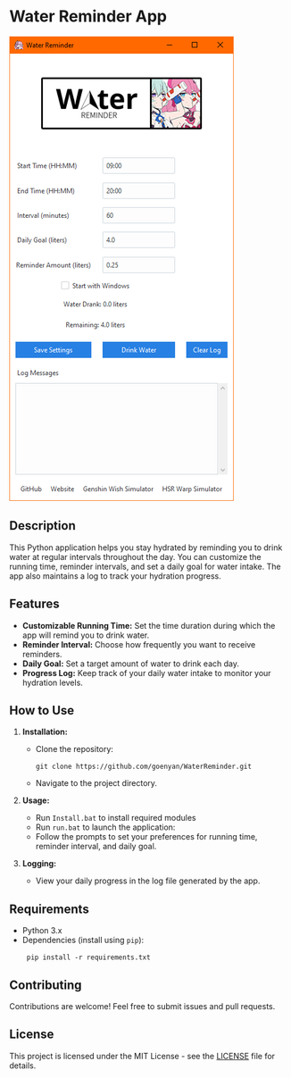 # Water Reminder App

![App Screenshot](screenshot.png)

## Description
This Python application helps you stay hydrated by reminding you to drink water at regular intervals throughout the day. You can customize the running time, reminder intervals, and set a daily goal for water intake. The app also maintains a log to track your hydration progress.

## Features
- **Customizable Running Time:** Set the time duration during which the app will remind you to drink water.
- **Reminder Interval:** Choose how frequently you want to receive reminders.
- **Daily Goal:** Set a target amount of water to drink each day.
- **Progress Log:** Keep track of your daily water intake to monitor your hydration levels.

## How to Use
1. **Installation:**
   - Clone the repository:
     ```
     git clone https://github.com/goenyan/WaterReminder.git
     ```
   - Navigate to the project directory.

2. **Usage:**
   - Run `Install.bat` to install required modules
   - Run `run.bat` to launch the application:
   - Follow the prompts to set your preferences for running time, reminder interval, and daily goal.

3. **Logging:**
   - View your daily progress in the log file generated by the app.

## Requirements
- Python 3.x
- Dependencies (install using `pip`):
	```
     pip install -r requirements.txt
     ```
## Contributing
Contributions are welcome! Feel free to submit issues and pull requests.

## License
This project is licensed under the MIT License - see the [LICENSE](LICENSE) file for details.
